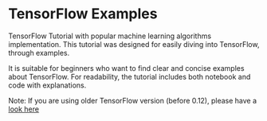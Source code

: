 # TensorFlow Examples
TensorFlow Tutorial with popular machine learning algorithms implementation. This tutorial was designed for easily diving into TensorFlow, through examples.

It is suitable for beginners who want to find clear and concise examples about TensorFlow. For readability, the tutorial includes both notebook and code with explanations.

Note: If you are using older TensorFlow version (before 0.12), please have a [look here](https://github.com/aymericdamien/TensorFlow-Examples/tree/0.11)
